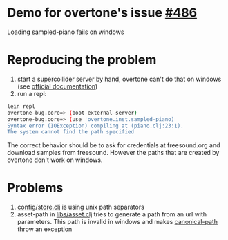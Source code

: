 # Demo for overtone's issue [#486](https://github.com/overtone/overtone/issues/486) 
Loading sampled-piano fails on windows

# Reproducing the problem


1. start a supercollider server by hand, overtone can't do that on windows (see [official documentation](https://github.com/overtone/overtone/wiki/Connecting-scsynth#os-specific-setup))
2. run a repl: 
``` sh
lein repl
overtone-bug.core=> (boot-external-server)
overtone-bug.core=> (use 'overtone.inst.sampled-piano)
Syntax error (IOException) compiling at (piano.clj:23:1).
The system cannot find the path specified
```

The correct behavior should be to ask for credentials at freesound.org and download samples from freesound. However the paths that are created by overtone don't work on windows.

# Problems

1. [config/store.clj](https://github.com/overtone/overtone/blob/0309c8d51f4480928af0bd49883e86fe67411c97/src/overtone/config/store.clj#L71) is using unix path separators
3. asset-path in [libs/asset.clj](https://github.com/overtone/overtone/blob/0309c8d51f4480928af0bd49883e86fe67411c97/src/overtone/libs/asset.clj#L101) tries to generate a path from an url with parameters. This path is invalid in windows and makes [canonical-path](https://github.com/overtone/overtone/blob/0309c8d51f4480928af0bd49883e86fe67411c97/src/overtone/helpers/file.clj#L121) throw an exception 
